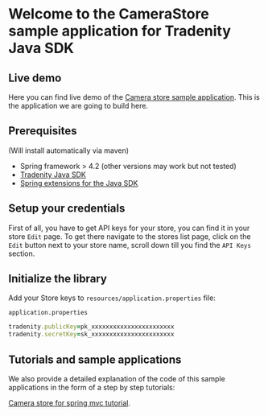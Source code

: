 
Welcome to the CameraStore sample application for Tradenity Java SDK
=================================


## Live demo

Here you can find live demo of the [Camera store sample application](http://camera-store-sample.tradenity.com/).
This is the application we are going to build here.


## Prerequisites

(Will install automatically via maven)

-  Spring framework > 4.2 (other versions may work but not tested)
-  [Tradenity Java SDK](https://github.com/tradenity/java-sdk)
-  [Spring extensions for the Java SDK](https://github.com/tradenity/java-sdk-spring-ext)



## Setup your credentials

First of all, you have to get API keys for your store, you can find it in your store `Edit` page.
To get there navigate to the stores list page, click on the `Edit` button next to your store name, scroll down till you find the `API Keys` section.


## Initialize the library

Add your Store keys to `resources/application.properties` file:

`application.properties`

```ruby
tradenity.publicKey=pk_xxxxxxxxxxxxxxxxxxxxxxx
tradenity.secretKey=sk_xxxxxxxxxxxxxxxxxxxxxxx

```


## Tutorials and sample applications


We also provide a detailed explanation of the code of this sample applications in the form of a step by step tutorials:

[Camera store for spring mvc tutorial](http://docs.tradenity.com/kb/tutorials/java/springmvc).

